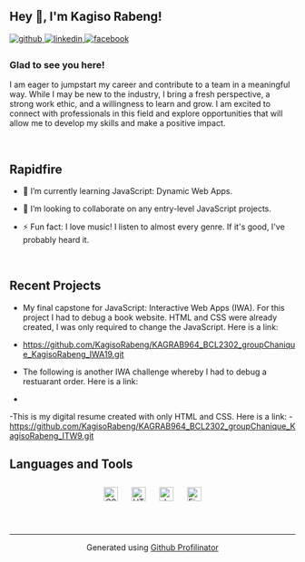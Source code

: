 ## Hey 👋, I'm  Kagiso Rabeng!  
  

<a href="https://github.com/KagisoRabeng" target="_blank">
<img src=https://img.shields.io/badge/github-%2324292e.svg?&style=for-the-badge&logo=github&logoColor=white alt=github style="margin-bottom: 5px;" />
</a>
<a href="https://linkedin.com/in/kagiso-rabeng-12356226a/" target="_blank">
<img src=https://img.shields.io/badge/linkedin-%231E77B5.svg?&style=for-the-badge&logo=linkedin&logoColor=white alt=linkedin style="margin-bottom: 5px;" />
</a>
<a href="https://www.facebook.com/kagiso.rabeng.526" target="_blank">
<img src=https://img.shields.io/badge/facebook-%232E87FB.svg?&style=for-the-badge&logo=facebook&logoColor=white alt=facebook style="margin-bottom: 5px;" />
</a>  
  



### Glad to see you here!  
I am eager to jumpstart my career and contribute to a team in a meaningful way. While I may be new to the industry, I bring a fresh perspective, a strong work ethic, and a willingness to learn and grow. I am excited to connect with professionals in this field and explore opportunities that will allow me to develop my skills and make a positive impact.  
  

<br/>  


## Rapidfire  

- 🌱 I’m currently learning JavaScript: Dynamic Web Apps.  
  

- 👯 I’m looking to collaborate on any entry-level JavaScript projects.  
  

- ⚡ Fun fact: I love music! I listen to almost every genre. If it's good, I've probably heard it.  


  

<br/>  

## Recent Projects
- My final capstone for JavaScript: Interactive Web Apps (IWA). For this project I had to debug a book website. HTML and CSS were already created, I was only required to change the JavaScript. Here is a link:
- https://github.com/KagisoRabeng/KAGRAB964_BCL2302_groupChanique_KagisoRabeng_IWA19.git

- The following is another IWA challenge whereby I had to debug a restuarant order. Here is a link:
-

-This is my digital resume created with only HTML and CSS. Here is a link:
-https://github.com/KagisoRabeng/KAGRAB964_BCL2302_groupChanique_KagisoRabeng_ITW9.git

## Languages and Tools  
<div align="center">  
<a href="https://www.w3schools.com/css/" target="_blank"><img style="margin: 10px" src="https://profilinator.rishav.dev/skills-assets/css3-original-wordmark.svg" alt="CSS3" height="25" /></a>  
<a href="https://en.wikipedia.org/wiki/HTML5" target="_blank"><img style="margin: 10px" src="https://profilinator.rishav.dev/skills-assets/html5-original-wordmark.svg" alt="HTML5" height="25" /></a>  
<a href="https://www.javascript.com/" target="_blank"><img style="margin: 10px" src="https://profilinator.rishav.dev/skills-assets/javascript-original.svg" alt="JavaScript" height="25" /></a>  
<a href="https://www.figma.com/" target="_blank"><img style="margin: 10px" src="https://profilinator.rishav.dev/skills-assets/figma-icon.svg" alt="Figma" height="25" /></a>  
</div>  
  

<br/>  


<br />

----
<div align="center">Generated using <a href="https://profilinator.rishav.dev/" target="_blank">Github Profilinator</a></div>
